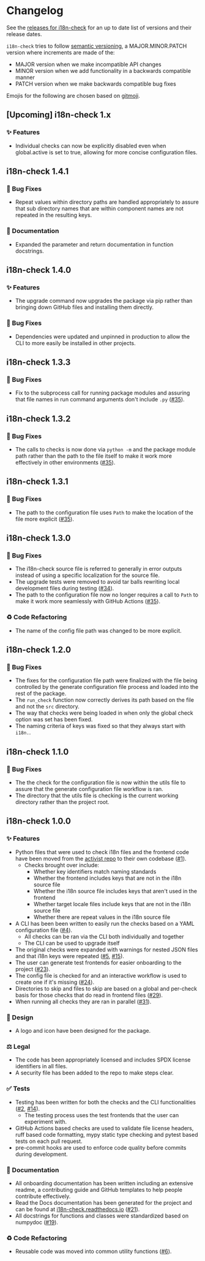 # Changelog

See the [releases for i18n-check](https://github.com/activist-org/i18n-check/releases) for an up to date list of versions and their release dates.

`i18n-check` tries to follow [semantic versioning](https://semver.org/), a MAJOR.MINOR.PATCH version where increments are made of the:

- MAJOR version when we make incompatible API changes
- MINOR version when we add functionality in a backwards compatible manner
- PATCH version when we make backwards compatible bug fixes

Emojis for the following are chosen based on [gitmoji](https://gitmoji.dev/).

## [Upcoming] i18n-check 1.x

### ✨ Features

- Individual checks can now be explicitly disabled even when global.active is set to true, allowing for more concise configuration files.

## i18n-check 1.4.1

### 🐞 Bug Fixes

- Repeat values within directory paths are handled appropriately to assure that sub directory names that are within component names are not repeated in the resulting keys.

### 📝 Documentation

- Expanded the parameter and return documentation in function docstrings.

## i18n-check 1.4.0

### ✨ Features

- The upgrade command now upgrades the package via pip rather than bringing down GitHub files and installing them directly.

### 🐞 Bug Fixes

- Dependencies were updated and unpinned in production to allow the CLI to more easily be installed in other projects.

## i18n-check 1.3.3

### 🐞 Bug Fixes

- Fix to the subprocess call for running package modules and assuring that file names in run command arguments don't include `.py` ([#35](https://github.com/activist-org/i18n-check/issues/35)).

## i18n-check 1.3.2

### 🐞 Bug Fixes

- The calls to checks is now done via `python -m` and the package module path rather than the path to the file itself to make it work more effectively in other environments ([#35](https://github.com/activist-org/i18n-check/issues/35)).

## i18n-check 1.3.1

### 🐞 Bug Fixes

- The path to the configuration file uses `Path` to make the location of the file more explicit ([#35](https://github.com/activist-org/i18n-check/issues/35)).

## i18n-check 1.3.0

### 🐞 Bug Fixes

- The i18n-check source file is referred to generally in error outputs instead of using a specific localization for the source file.
- The upgrade tests were removed to avoid tar balls rewriting local development files during testing ([#34](https://github.com/activist-org/i18n-check/issues/34)).
- The path to the configuration file now no longer requires a call to `Path` to make it work more seamlessly with GitHub Actions ([#35](https://github.com/activist-org/i18n-check/issues/35)).

### ♻️ Code Refactoring

- The name of the config file path was changed to be more explicit.

## i18n-check 1.2.0

### 🐞 Bug Fixes

- The fixes for the configuration file path were finalized with the file being controlled by the generate configuration file process and loaded into the rest of the package.
- The `run_check` function now correctly derives its path based on the file and not the `src` directory.
- The way that checks were being loaded in when only the global check option was set has been fixed.
- The naming criteria of keys was fixed so that they always start with `i18n.`.

## i18n-check 1.1.0

### 🐞 Bug Fixes

- The the check for the configuration file is now within the utils file to assure that the generate configuration file workflow is ran.
- The directory that the utils file is checking is the current working directory rather than the project root.

## i18n-check 1.0.0

### ✨ Features

- Python files that were used to check i18n files and the frontend code have been moved from the [activist repo](https://github.com/activist-org/activist/) to their own codebase ([#1](https://github.com/activist-org/i18n-check/issues/1)).
  - Checks brought over include:
    - Whether key identifiers match naming standards
    - Whether the frontend includes keys that are not in the i18n source file
    - Whether the i18n source file includes keys that aren't used in the frontend
    - Whether target locale files include keys that are not in the i18n source file
    - Whether there are repeat values in the i18n source file
- A CLI has been been written to easily run the checks based on a YAML configuration file ([#4](https://github.com/activist-org/i18n-check/issues/4)).
  - All checks can be ran via the CLI both individually and together
  - The CLI can be used to upgrade itself
- The original checks were expanded with warnings for nested JSON files and that i18n keys were repeated ([#5](https://github.com/activist-org/i18n-check/issues/5), [#15](https://github.com/activist-org/i18n-check/issues/15)).
- The user can generate test frontends for easier onboarding to the project ([#23](https://github.com/activist-org/i18n-check/issues/23)).
- The config file is checked for and an interactive workflow is used to create one if it's missing ([#24](https://github.com/activist-org/i18n-check/issues/24)).
- Directories to skip and files to skip are based on a global and per-check basis for those checks that do read in frontend files ([#29](https://github.com/activist-org/i18n-check/issues/29)).
- When running all checks they are ran in parallel ([#31](https://github.com/activist-org/i18n-check/issues/31)).

### 🎨 Design

- A logo and icon have been designed for the package.

### ⚖️ Legal

- The code has been appropriately licensed and includes SPDX license identifiers in all files.
- A security file has been added to the repo to make steps clear.

### ✅ Tests

- Testing has been written for both the checks and the CLI functionalities ([#2](https://github.com/activist-org/i18n-check/issues/2), [#14](https://github.com/activist-org/i18n-check/issues/14)).
  - The testing process uses the test frontends that the user can experiment with.
- GitHub Actions based checks are used to validate file license headers, ruff based code formatting, mypy static type checking and pytest based tests on each pull request.
- pre-commit hooks are used to enforce code quality before commits during development.

### 📝 Documentation

- All onboarding documentation has been written including an extensive readme, a contributing guide and GitHub templates to help people contribute effectively.
- Read the Docs documentation has been generated for the project and can be found at [i18n-check.readthedocs.io](https://i18n-check.readthedocs.io/en/latest/) ([#21](https://github.com/activist-org/i18n-check/issues/21)).
- All docstrings for functions and classes were standardized based on numpydoc ([#19](https://github.com/activist-org/i18n-check/issues/19)).

### ♻️ Code Refactoring

- Reusable code was moved into common utility functions ([#6](https://github.com/activist-org/i18n-check/issues/6)).
